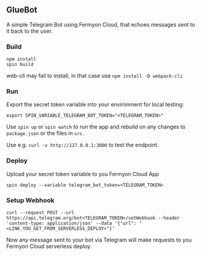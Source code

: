 ## GlueBot

A simple Telegram Bot using Fermyon Cloud, that echoes messages sent to it back to the user.


### Build

```console
npm install
spin build
```
web-cli may fail to install, in that case use `npm install -D webpack-cli`

### Run

Export the secret token variable into your environment for local testing:
```console
export SPIN_VARIABLE_TELEGRAM_BOT_TOKEN="<TELEGRAM_TOKEN>"
```

Use `spin up` or  `spin watch` to run the app and rebuild on any changes to `package.json` or the files in `src`.

Use e.g. `curl -v http://127.0.0.1:3000` to test the endpoint.


### Deploy

Upload your secret token variable to you Fermyon Cloud App
```console
spin deploy --variable telegram_bot_token=<TELEGRAM_TOKEN>
```

### Setup Webhook

```console
curl --request POST --url https://api.telegram.org/bot<TELEGRAM_TOKEN>/setWebhook --header 'content-type: application/json' --data '{"url": "<LINK_YOU_GET_FROM_SERVERLESS_DEPLOY>"}'
```

Now any message sent to your bot via Telegram will make requests to you Fermyon Cloud serverless deploy.
